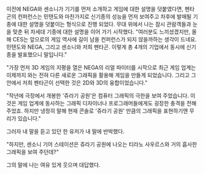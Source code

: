 이전에 NEGA와 센소니가 기기를 먼저 소개하고 게임에 대한 설명을 덧붙였다면, 펜타곤의 컨퍼런스는 민텐도와 마찬가지로 신기종의 성능을 먼저 보여주고 차후에 발매될 기종에 대한 설명을 덧붙이는 형식으로 진행 되었다. 
무대 위에서 나는 잠시 관람객들과 눈을 맞춘 뒤 차세대 기종에 대한 설명을 이어 가기 시작했다. 
"여러분도 느끼셨겠지만, 올해 CES는 앞으로의 게임 역사에 길이 남을 컨퍼런스가 되지 않을까하는 생각이 드네요. 민텐도와 NEGA, 그리고 센소니와 저희 펜타곤. 이렇게 총 4개의 기업에서 동시에 신기종을 발표했으니 말입니다." 

"가장 먼저 3D 게임의 지평을 열은 NEGA의 리얼 파이터를 시작으로 최근 게임 업계는 이제까지 와는 전혀 다른 새로운 그래픽을 활용해 게임을 만들게 되었습니다. 그리고 그 안에서 저희 펜타곤이 선택한 것은 2D와 3D의 융합이었습니다." 

"작년에 극장에서 개봉한 '쥬라기 공원'은 컴퓨터 그래픽의 극한을 보여 주었습니다. 이것은 게임 업계에 동사하는 그래픽 디자이너나 프로그래머들에게도 굉장한 충격을 전해주었죠. 하지만 냉정히 말해 현재 콘솔로 '쥬라기 공원' 만큼의 그래픽을 표현하기엔 무리가 있습니다." 

그러자 내 말을 듣고 있던 한 유저가 내 말에 반박했다. 

"하지만, 센소니 기어 스테이션은 쥬라기 공원에 나오는 티라노 사우르스와 거의 흡사한 그래픽을 보여 주던데?" 

그의 말에 나는 여유 있게 웃으며 대답했다. 